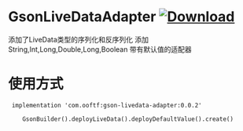 # GsonLiveDataAdapter  [ ![Download](https://api.bintray.com/packages/ooftf/maven/gson-livedata-adapter/images/download.svg) ](https://bintray.com/ooftf/maven/gson-livedata-adapter/_latestVersion)
添加了LiveData类型的序列化和反序列化
添加String,Int,Long,Double,Long,Boolean 带有默认值的适配器
# 使用方式
```
 implementation 'com.ooftf:gson-livedata-adapter:0.0.2'
 
    GsonBuilder().deployLiveData().deployDefaultValue().create()
```